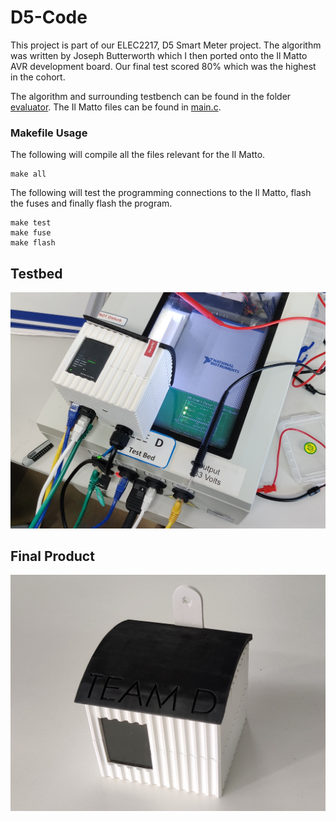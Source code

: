 # D5-Code
This project is part of our ELEC2217, D5 Smart Meter project. The algorithm was written by Joseph Butterworth which I then ported onto the Il Matto AVR development board. Our final test scored 80% which was the highest in the cohort.

The algorithm and surrounding testbench can be found in the folder [evaluator](https://github.com/jamesstocktonj1/D5-Code/tree/main/evaluator). The Il Matto files can be found in [main.c](https://github.com/jamesstocktonj1/D5-Code/blob/main/main.c).

### Makefile Usage

The following will compile all the files relevant for the Il Matto.
```
make all
```

The following will test the programming connections to the Il Matto, flash the fuses and finally flash the program.
```
make test
make fuse
make flash
```

## Testbed
<p align="center"><img src="https://github.com/jamesstocktonj1/D5-Code/blob/refactor/docs/testbed.jpg"></p>

## Final Product
<p align="center"><img src="https://github.com/jamesstocktonj1/D5-Code/blob/refactor/docs/housing.jpg"></p>

